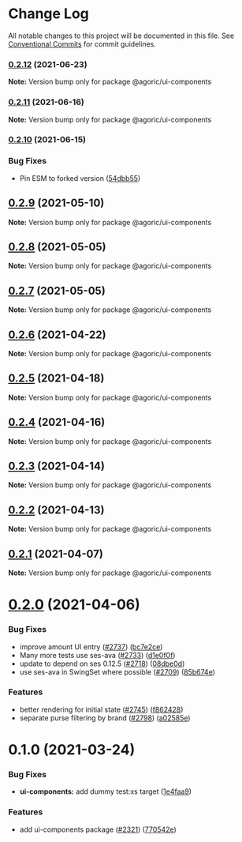 # Change Log

All notable changes to this project will be documented in this file.
See [Conventional Commits](https://conventionalcommits.org) for commit guidelines.

### [0.2.12](https://github.com/Agoric/agoric-sdk/compare/@agoric/ui-components@0.2.11...@agoric/ui-components@0.2.12) (2021-06-23)

**Note:** Version bump only for package @agoric/ui-components





### [0.2.11](https://github.com/Agoric/agoric-sdk/compare/@agoric/ui-components@0.2.10...@agoric/ui-components@0.2.11) (2021-06-16)

**Note:** Version bump only for package @agoric/ui-components





### [0.2.10](https://github.com/Agoric/agoric-sdk/compare/@agoric/ui-components@0.2.9...@agoric/ui-components@0.2.10) (2021-06-15)


### Bug Fixes

* Pin ESM to forked version ([54dbb55](https://github.com/Agoric/agoric-sdk/commit/54dbb55d64d7ff7adb395bc4bd9d1461dd2d3c17))



## [0.2.9](https://github.com/Agoric/agoric-sdk/compare/@agoric/ui-components@0.2.8...@agoric/ui-components@0.2.9) (2021-05-10)

**Note:** Version bump only for package @agoric/ui-components





## [0.2.8](https://github.com/Agoric/agoric-sdk/compare/@agoric/ui-components@0.2.7...@agoric/ui-components@0.2.8) (2021-05-05)

**Note:** Version bump only for package @agoric/ui-components





## [0.2.7](https://github.com/Agoric/agoric-sdk/compare/@agoric/ui-components@0.2.6...@agoric/ui-components@0.2.7) (2021-05-05)

**Note:** Version bump only for package @agoric/ui-components





## [0.2.6](https://github.com/Agoric/agoric-sdk/compare/@agoric/ui-components@0.2.5...@agoric/ui-components@0.2.6) (2021-04-22)

**Note:** Version bump only for package @agoric/ui-components





## [0.2.5](https://github.com/Agoric/agoric-sdk/compare/@agoric/ui-components@0.2.4...@agoric/ui-components@0.2.5) (2021-04-18)

**Note:** Version bump only for package @agoric/ui-components





## [0.2.4](https://github.com/Agoric/agoric-sdk/compare/@agoric/ui-components@0.2.3...@agoric/ui-components@0.2.4) (2021-04-16)

**Note:** Version bump only for package @agoric/ui-components





## [0.2.3](https://github.com/Agoric/agoric-sdk/compare/@agoric/ui-components@0.2.2...@agoric/ui-components@0.2.3) (2021-04-14)

**Note:** Version bump only for package @agoric/ui-components





## [0.2.2](https://github.com/Agoric/agoric-sdk/compare/@agoric/ui-components@0.2.1...@agoric/ui-components@0.2.2) (2021-04-13)

**Note:** Version bump only for package @agoric/ui-components





## [0.2.1](https://github.com/Agoric/agoric-sdk/compare/@agoric/ui-components@0.2.0...@agoric/ui-components@0.2.1) (2021-04-07)

**Note:** Version bump only for package @agoric/ui-components





# [0.2.0](https://github.com/Agoric/agoric-sdk/compare/@agoric/ui-components@0.1.0...@agoric/ui-components@0.2.0) (2021-04-06)


### Bug Fixes

* improve amount UI entry ([#2737](https://github.com/Agoric/agoric-sdk/issues/2737)) ([bc7e2ce](https://github.com/Agoric/agoric-sdk/commit/bc7e2ceaee05f3ab2eb362664722323bca62a4c9))
* Many more tests use ses-ava ([#2733](https://github.com/Agoric/agoric-sdk/issues/2733)) ([d1e0f0f](https://github.com/Agoric/agoric-sdk/commit/d1e0f0fef8251f014b96ca7f3975efd37e1925f8))
* update to depend on ses 0.12.5 ([#2718](https://github.com/Agoric/agoric-sdk/issues/2718)) ([08dbe0d](https://github.com/Agoric/agoric-sdk/commit/08dbe0db5ce06944dc92c710865e441a60b31b5b))
* use ses-ava in SwingSet where possible ([#2709](https://github.com/Agoric/agoric-sdk/issues/2709)) ([85b674e](https://github.com/Agoric/agoric-sdk/commit/85b674e7942443219fa9828841cc7bd8ef909b47))


### Features

* better rendering for initial state ([#2745](https://github.com/Agoric/agoric-sdk/issues/2745)) ([f862428](https://github.com/Agoric/agoric-sdk/commit/f862428699fc754119e27f930dea91156068f02d))
* separate purse filtering by brand ([#2798](https://github.com/Agoric/agoric-sdk/issues/2798)) ([a02585e](https://github.com/Agoric/agoric-sdk/commit/a02585e623da0b9404f4784969159400c873371c))





# 0.1.0 (2021-03-24)


### Bug Fixes

* **ui-components:** add dummy test:xs target ([1e4faa9](https://github.com/Agoric/agoric-sdk/commit/1e4faa92eba36c38435ba4d8243e89bbf66b9a10))


### Features

* add ui-components package ([#2321](https://github.com/Agoric/agoric-sdk/issues/2321)) ([770542e](https://github.com/Agoric/agoric-sdk/commit/770542e3e3baa505c0edb245e03df15a18380fc7))
